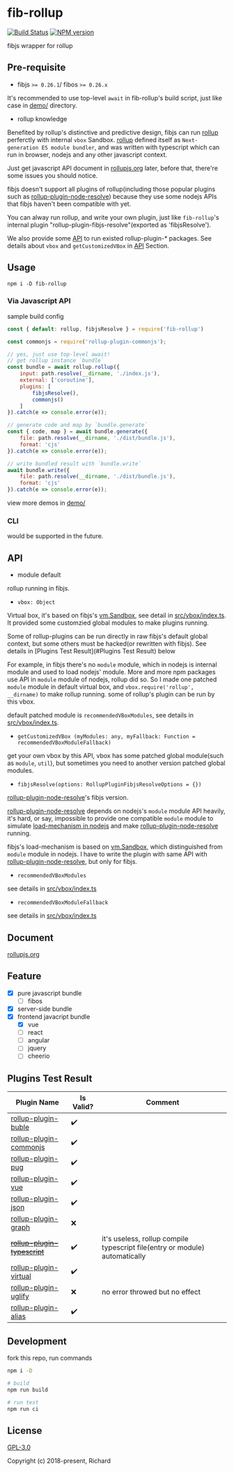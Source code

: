 # fib-rollup

[![Build Status](https://travis-ci.org/fibjs/fib-rollup.svg)](https://travis-ci.org/fibjs/fib-rollup)
[![NPM version](https://img.shields.io/npm/v/fib-rollup.svg)](https://www.npmjs.org/package/fib-rollup)

fibjs wrapper for rollup

## Pre-requisite

* fibjs `>= 0.26.1`/ fibos `>= 0.26.x`

It's recommended to use top-level `await` in fib-rollup's build script, just like case in [demo/] directory.

* rollup knowledge

Benefited by rollup's distinctive and predictive design, fibjs can run [rollup] perferctly with internal `vbox` Sandbox. [rollup] defined itself as `Next-generation ES module bundler`, and was written with typescript which can run in browser, nodejs and any other javascript context.

Just get javascript API document in [rollupjs.org] later, before that, there're some issues you should notice. 

fibjs doesn't support all plugins of rollup(including those popular plugins such as [rollup-plugin-node-resolve]) because they use some nodejs APIs that fibjs haven't been compatible with yet.

You can alway run rollup, and write your own plugin, just like `fib-rollup`'s internal plugin "rollup-plugin-fibjs-resolve"(exported as 'fibjsResolve').

We also provide some [API](#API) to run existed rollup-plugin-\* packages. See details about `vbox` and `getCustomizedVBox` in [API](#API) Section.

## Usage

```
npm i -D fib-rollup
```

### Via Javascript API

sample build config

```javascript
const { default: rollup, fibjsResolve } = require('fib-rollup')

const commonjs = require('rollup-plugin-commonjs');

// yes, just use top-level await!
// get rollup instance `bundle`
const bundle = await rollup.rollup({
    input: path.resolve(__dirname, './index.js'),
    external: ['coroutine'],
    plugins: [
        fibjsResolve(),
        commonjs()
    ]
}).catch(e => console.error(e));

// generate code and map by `bundle.generate`
const { code, map } = await bundle.generate({
    file: path.resolve(__dirname, './dist/bundle.js'),
    format: 'cjs'
}).catch(e => console.error(e));

// write bundled result with `bundle.write`
await bundle.write({
    file: path.resolve(__dirname, './dist/bundle.js'),
    format: 'cjs'
}).catch(e => console.error(e));
```

view more demos in [demo/]

### CLI

would be supported in the future.

## API

* module default

rollup running in fibjs.

* `vbox: Object`

Virtual box, it's based on fibjs's [vm.Sandbox], see detail in [src/vbox/index.ts]. It provided some customzied global modules to make plugins running.

Some of rollup-plugins can be run directly in raw fibjs's default global context, but some others must be hacked(or rewritten with fibjs). See details in [Plugins Test Result](#Plugins Test Result) below

For example, in fibjs there's no `module` module, which in nodejs is internal module and used to load nodejs' module. More and more npm packages use API in `module` module of nodejs, rollup did so. So I made one patched `module` module in default virtual box, and `vbox.require('rollup', __dirname)` to make rollup running. some of rollup's plugin can be run by this vbox.

default patched module is `recommendedVBoxModules`, see details in [src/vbox/index.ts].

* `getCustomizedVBox (myModules: any, myFallback: Function = recommendedVBoxModuleFallback)`

get your own vbox by this API, vbox has some patched global module(such as `module`, `util`), but sometimes you need to another version patched global modules.

* `fibjsResolve(options: RollupPluginFibjsResolveOptions = {})`

[rollup-plugin-node-resolve]'s fibjs version.

[rollup-plugin-node-resolve] depends on nodejs's `module` module API heavily, it's hard, or say, impossible to provide one compatible `module` module to simulate [load-mechanism in nodejs] and make [rollup-plugin-node-resolve] running.

fibjs's load-mechanism is based on [vm.Sandbox], which distinguished from `module` module in nodejs. I have to write the plugin with same API with [rollup-plugin-node-resolve], but only for fibjs.

* `recommendedVBoxModules`

see details in [src/vbox/index.ts]

* `recommendedVBoxModuleFallback`

see details in [src/vbox/index.ts]

## Document

[rollupjs.org]

## Feature

- [x] pure javascript bundle
    - [ ] fibos
- [x] server-side bundle
- [x] frontend javacript bundle
    - [x] vue
    - [ ] react
    - [ ] angular
    - [ ] jquery
    - [ ] cheerio

## Plugins Test Result

| Plugin Name | Is Valid? | Comment |
| --- | --- | --- |
| [rollup-plugin-buble] | ✔️ | |
| [rollup-plugin-commonjs] | ✔️ | |
| [rollup-plugin-pug] | ✔️ | |
| [rollup-plugin-vue] | ✔️ | |
| [rollup-plugin-json] | ✔️ | |
| [rollup-plugin-graph] | ❌ | |
| <del>[rollup-plugin-typescript]</del> | ✔️ | it's useless, rollup compile typescript file(entry or module) automatically |
| [rollup-plugin-virtual] | ✔️ | |
| [rollup-plugin-uglify] | ❌  | no error throwed but no effect |
| [rollup-plugin-alias] | ✔️  | |

<!-- ❌ -->

## Development

fork this repo, run commands

```bash
npm i -D

# build
npm run build

# run test
npm run ci
```

## License

[GPL-3.0](https://opensource.org/licenses/GPL-3.0)

Copyright (c) 2018-present, Richard

[demo/]:demo/
[rollup]:https://github.com/rollup/rollup
[rollupjs.org]:https://rollupjs.org/
[rollup-plugin-node-resolve]:https://www.npmjs.com/package/rollup-plugin-node-resolve
[vm.Sandbox]:https://github.com/fibjs/fibjs/blob/master/idl/zh-cn/SandBox.idl
[src/vbox/index.ts]:src/vbox/index.ts
[load-mechanism in nodejs]:https://github.com/nodejs/node/blob/master/lib/module.js

[rollup-plugin-buble]:https://www.npmjs.com/package/rollup-plugin-buble
[rollup-plugin-commonjs]:https://www.npmjs.com/package/rollup-plugin-commonjs
[rollup-plugin-pug]:https://www.npmjs.com/package/rollup-plugin-pug
[rollup-plugin-json]:https://www.npmjs.com/package/rollup-plugin-json
[rollup-plugin-vue]:https://www.npmjs.com/package/rollup-plugin-vue
[rollup-plugin-typescript]:https://www.npmjs.com/package/rollup-plugin-typescript
[rollup-plugin-graph]:https://www.npmjs.com/package/rollup-plugin-graph
[rollup-plugin-virtual]:https://www.npmjs.com/package/rollup-plugin-virtual
[rollup-plugin-uglify]:https://www.npmjs.com/package/rollup-plugin-uglify
[rollup-plugin-alias]:https://www.npmjs.com/package/rollup-plugin-alias